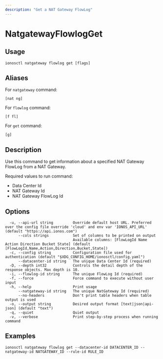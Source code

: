```yaml
---
description: "Get a NAT Gateway FlowLog"
---
```


# NatgatewayFlowlogGet

## Usage

```text
ionosctl natgateway flowlog get [flags]
```

## Aliases

For `natgateway` command:

```text
[nat ng]
```

For `flowlog` command:

```text
[f fl]
```

For `get` command:

```text
[g]
```

## Description

Use this command to get information about a specified NAT Gateway FlowLog from a NAT Gateway.

Required values to run command:

* Data Center Id
* NAT Gateway Id
* NAT Gateway FlowLog Id

## Options

```text
  -u, --api-url string         Override default host URL. Preferred over the config file override 'cloud' and env var 'IONOS_API_URL' (default "https://api.ionos.com")
      --cols strings           Set of columns to be printed on output 
                               Available columns: [FlowLogId Name Action Direction Bucket State] (default [FlowLogId,Name,Action,Direction,Bucket,State])
  -c, --config string          Configuration file used for authentication (default "$XDG_CONFIG_HOME/ionosctl/config.yaml")
      --datacenter-id string   The unique Data Center Id (required)
  -D, --depth int32            Controls the detail depth of the response objects. Max depth is 10.
  -i, --flowlog-id string      The unique FlowLog Id (required)
  -f, --force                  Force command to execute without user input
  -h, --help                   Print usage
      --natgateway-id string   The unique NatGateway Id (required)
      --no-headers             Don't print table headers when table output is used
  -o, --output string          Desired output format [text|json|api-json] (default "text")
  -q, --quiet                  Quiet output
  -v, --verbose                Print step-by-step process when running command
```

## Examples

```text
ionosctl natgateway flowlog get --datacenter-id DATACENTER_ID --natgateway-id NATGATEWAY_ID --rule-id RULE_ID
```


